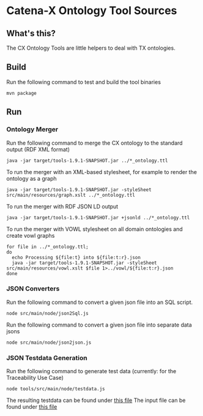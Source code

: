 <!--
 * Copyright (c) 2022,2023 Contributors to the Catena-X Association
 *
 * See the NOTICE file(s) distributed with this work for additional
 * information regarding copyright ownership.
 *
 * This program and the accompanying materials are made available under the
 * terms of the Apache License, Version 2.0 which is available at
 * https://www.apache.org/licenses/LICENSE-2.0.
 *
 * Unless required by applicable law or agreed to in writing, software
 * distributed under the License is distributed on an "AS IS" BASIS, WITHOUT
 * WARRANTIES OR CONDITIONS OF ANY KIND, either express or implied. See the
 * License for the specific language governing permissions and limitations
 * under the License.
 *
 * SPDX-License-Identifier: Apache-2.0
-->

# Catena-X Ontology Tool Sources

## What's this?

The CX Ontology Tools are little helpers to deal with TX ontologies.

## Build

Run the following command to test and build the tool binaries

```console
mvn package
```

## Run

### Ontology Merger

Run the following command to merge the CX ontology to the standard output (RDF XML format)

```console
java -jar target/tools-1.9.1-SNAPSHOT.jar ../*_ontology.ttl 
```

To run the merger with an XML-based stylesheet, for example to render the ontology as a graph

```console
java -jar target/tools-1.9.1-SNAPSHOT.jar -styleSheet src/main/resources/graph.xslt ../*_ontology.ttl
```

To run the merger with RDF JSON LD output

```console
java -jar target/tools-1.9.1-SNAPSHOT.jar +jsonld ../*_ontology.ttl
```

To run the merger with VOWL stylesheet on all domain ontologies and create vowl graphs

```console
for file in ../*_ontology.ttl; 
do 
  echo Processing ${file:t} into ${file:t:r}.json 
  java -jar target/tools-1.9.1-SNAPSHOT.jar -styleSheet src/main/resources/vowl.xslt $file 1>../vowl/${file:t:r}.json 
done
```

### JSON Converters

Run the following command to convert a given json file into an SQL script.

```console
node src/main/node/json2Sql.js
```

Run the following command to convert a given json file into separate data jsons

```console
node src/main/node/json2json.js
```

### JSON Testdata Generation

Run the following command to generate test data (currently: for the Traceability Use Case)

```console
node tools/src/main/node/testdata.js
```

The resulting testdata can be found under [this file](src/test/resources/CX_Testdata_v1.5.2-SNAPSHOT-AsPlanned.json)
The input file can be found under [this file](src/main/resources/CX_Testdata_v1.5.1-AsPlanned.json)



